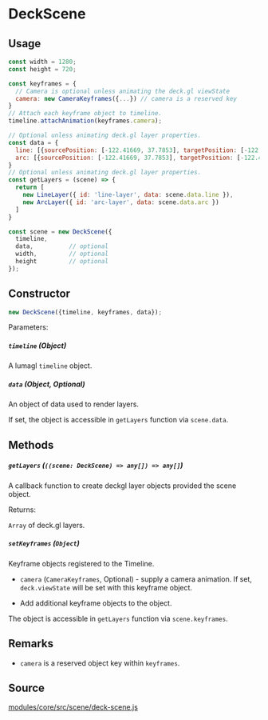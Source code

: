 # DeckScene

## Usage

```js
const width = 1280;
const height = 720;

const keyframes = {
  // Camera is optional unless animating the deck.gl viewState
  camera: new CameraKeyframes({...}) // camera is a reserved key
}
// Attach each keyframe object to timeline.
timeline.attachAnimation(keyframes.camera);

// Optional unless animating deck.gl layer properties.
const data = {
  line: [{sourcePosition: [-122.41669, 37.7853], targetPosition: [-122.41669, 37.781]}],
  arc: [{sourcePosition: [-122.41669, 37.7853], targetPosition: [-122.41669, 37.781]}]
}
// Optional unless animating deck.gl layer properties.
const getLayers = (scene) => {
  return [
    new LineLayer({ id: 'line-layer', data: scene.data.line }),
    new ArcLayer({ id: 'arc-layer', data: scene.data.arc })
  ]
}

const scene = new DeckScene({
  timeline,  
  data,          // optional
  width,         // optional
  height         // optional
});
```

## Constructor

```js
new DeckScene({timeline, keyframes, data});
```

Parameters:

##### `timeline` (Object)

A lumagl `timeline` object.

##### `data` (Object, Optional)

An object of data used to render layers.

If set, the object is accessible in `getLayers` function via `scene.data`.

## Methods

##### `getLayers` (`((scene: DeckScene) => any[]) => any[]`)

A callback function to create deckgl layer objects provided the scene object.

Returns:

`Array` of deck.gl layers.

##### `setKeyframes` (`Object`)

Keyframe objects registered to the Timeline.

- `camera` (`CameraKeyframes`, Optional) - supply a camera animation. If set, `deck.viewState` will be set with this keyframe object.

- Add additional keyframe objects to the object.

The object is accessible in `getLayers` function via `scene.keyframes`.

## Remarks

- `camera` is a reserved object key within `keyframes`.


## Source

[modules/core/src/scene/deck-scene.js](https://github.com/uber/hubble.gl/blob/master/modules/core/src/scene/deck-scene.js)

